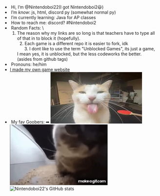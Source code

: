 -  Hi, I’m @Nintendoboi22(I got Nintendoboi2😃)
-  I’m *know*: js, html, discord py (somewhat normal py)
-  I’m currently learning: Java for AP classes
-  How to reach me: discord? #Nintendoboi2
-  Random Facts: \
     1. The reason why my links are so long is that teachers have to type all of that in to block it (hopefully).\
       2. Each game is a different repo it is easier to fork, idk\
          3. I dont like to use the term "Unblocked Games", its just a game, I mean yes, it is unblocked, but the less codeworks the better. (asides from github tags) 
-  Pronouns: he/him
- [I made my own game website](https://nintendoboi22.github.io)
-  My fav Goobers: ➡
![fortnite](cover3.jpg)
![kittie](gRE6UG.gif)
![Nintendoboi22's GitHub stats](https://github-readme-stats.vercel.app/api?username=nintendoboi22&show_icons=true&theme=synthwave)
